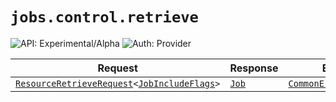 # `jobs.control.retrieve`

![API: Experimental/Alpha](https://img.shields.io/static/v1?label=API&message=Experimental/Alpha&color=orange&style=flat-square)
![Auth: Provider](https://img.shields.io/static/v1?label=Auth&message=Provider&color=informational&style=flat-square)



| Request | Response | Error |
|---------|----------|-------|
|<code><a href='/docs/reference/dk.sdu.cloud.accounting.api.providers.ResourceRetrieveRequest.md'>ResourceRetrieveRequest</a>&lt;<a href='/docs/reference/dk.sdu.cloud.app.orchestrator.api.JobIncludeFlags.md'>JobIncludeFlags</a>&gt;</code>|<code><a href='/docs/reference/dk.sdu.cloud.app.orchestrator.api.Job.md'>Job</a></code>|<code><a href='/docs/reference/dk.sdu.cloud.CommonErrorMessage.md'>CommonErrorMessage</a></code>|


